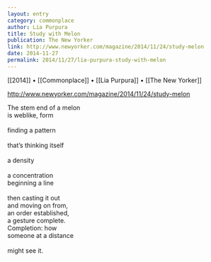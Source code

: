 ```yaml
---
layout: entry
category: commonplace
author: Lia Purpura
title: Study with Melon
publication: The New Yorker
link: http://www.newyorker.com/magazine/2014/11/24/study-melon
date: 2014-11-27
permalink: 2014/11/27/lia-purpura-study-with-melon
---
```


[[2014]] • [[Commonplace]] • [[Lia Purpura]] • [[The New Yorker]]

http://www.newyorker.com/magazine/2014/11/24/study-melon

The stem end of a melon	
<br>is weblike, form	
<br>finding a pattern	
<br>that’s thinking itself	
<br>a density	
<br>a concentration	
<br>beginning a line	
<br>then casting it out	
<br>and moving on from,	
<br>an order established, 
<br>a gesture complete.	
<br>Completion: how 
<br>someone at a distance	
<br>might see it.